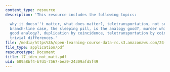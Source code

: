 ```yaml
---
content_type: resource
description: 'This resource includes the following topics:

  why it doesn''t matter, what does matter?, teletransportation, not so fast, the
  branch-line case, the sleeping pill, is the analogy good?, murder while asleep,
  good analogy?, duplication by coincidence, teletransportation by coincidence, and
  trivial differences.'
file: /media/https%3A/open-learning-course-data-rc.s3.amazonaws.com/24-03-relativism-reason-and-reality-spring-2005/609a8bf4b7d17567bea924309afd5f49_l7_iden_not_matt.pdf
file_type: application/pdf
resourcetype: Document
title: l7_iden_not_matt.pdf
uid: 609a8bf4-b7d1-7567-bea9-24309afd5f49
---
```

